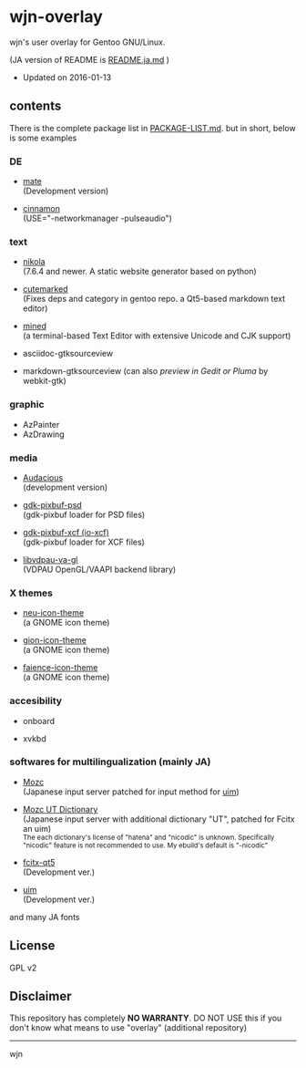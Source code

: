 wjn-overlay
==============

wjn's user overlay for Gentoo GNU/Linux.

(JA version of README is [README.ja.md](README.ja.md) )

- Updated on 2016-01-13

## contents

There is the complete package list in [PACKAGE-LIST.md](PACKAGE-LIST.md).
but in short, below is some examples

### DE

- [mate](https://github.com/mate-desktop)  
	(Development version)

- [cinnamon](http://cinnamon.linuxmint.com/)  
  (USE="-networkmanager -pulseaudio")

### text

- [nikola](http://getnikola.com/)  
    (7.6.4 and newer. A static website generator based on python)

- [cutemarked](http://cloose.github.io/CuteMarkEd/)  
    (Fixes deps and category in gentoo repo. a Qt5-based markdown text editor)

- [mined](http://towo.net/mined/)  
    (a terminal-based Text Editor with extensive Unicode and CJK support)

- asciidoc-gtksourceview

- markdown-gtksourceview
    (can also *preview in Gedit or Pluma* by webkit-gtk)

### graphic

- AzPainter
- AzDrawing

### media

- [Audacious](http://audacious-media-player.org/)  
    (development version)

- [gdk-pixbuf-psd](http://cgit.sukimashita.com/gdk-pixbuf-psd.git/)  
    (gdk-pixbuf loader for PSD files)

- [gdk-pixbuf-xcf (io-xcf)](https://gitorious.org/xcf-pixbuf-loader)  
    (gdk-pixbuf loader for XCF files)
    
- [libvdpau-va-gl](https://github.com/i-rinat/libvdpau-va-gl)  
    (VDPAU OpenGL/VAAPI backend library)

### X themes

- [neu-icon-theme](http://www.silvestre.com.ar/)  
    (a GNOME icon theme)

- [gion-icon-theme](http://www.silvestre.com.ar/)  
    (a GNOME icon theme)

- [faience-icon-theme](http://tiheum.deviantart.com/art/Faience-icon-theme-255099649)  
    (a GNOME icon theme)

### accesibility

- onboard

- xvkbd

### softwares for multilingualization (mainly JA)

- [Mozc](https://code.google.com/p/mozc/)  
    (Japanese input server patched for input method for [uim](https://code.google.com/p/uim/))
 
- [Mozc UT Dictionary](http://www.geocities.jp/ep3797/mozc_01.html)  
    (Japanese input server with additional dictionary "UT", patched for Fcitx an uim)  
    <small>The each dictionary's license of "hatena" and "nicodic" is unknown. Specifically "nicodic" feature is not recommended to use. My ebuild's default is "-nicodic"</small>

- [fcitx-qt5](http://fcitx-im.org/)  
    (Development ver.)

- [uim](http://code.google.com/p/uim/)  
    (Development ver.)

and many JA fonts

## License

GPL v2

## Disclaimer

This repository has completely **NO WARRANTY**.
DO NOT USE this if you don't know what means to use "overlay" (additional repository)

----
wjn
